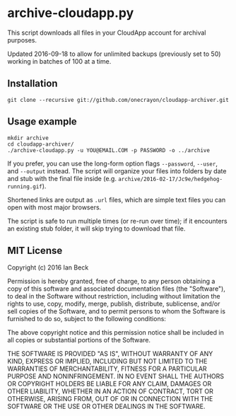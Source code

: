 # archive-cloudapp.py

This script downloads all files in your CloudApp account for archival purposes.

Updated 2016-09-18 to allow for unlimited backups (previously set to 50) working in batches of 100 at a time.

## Installation

    git clone --recursive git://github.com/onecrayon/cloudapp-archiver.git

## Usage example

    mkdir archive
    cd cloudapp-archiver/
    ./archive-cloudapp.py -u YOU@EMAIL.COM -p PASSWORD -o ../archive

If you prefer, you can use the long-form option flags `--password`, `--user`, and `--output` instead. The script will organize your files into folders by date and stub with the final file inside (e.g. `archive/2016-02-17/Jc9e/hedgehog-running.gif`).

Shortened links are output as `.url` files, which are simple text files you can open with most major browsers.

The script is safe to run multiple times (or re-run over time); if it encounters an existing stub folder, it will skip trying to download that file.

## MIT License

Copyright (c) 2016 Ian Beck

Permission is hereby granted, free of charge, to any person obtaining a copy of this software and associated documentation files (the "Software"), to deal in the Software without restriction, including without limitation the rights to use, copy, modify, merge, publish, distribute, sublicense, and/or sell copies of the Software, and to permit persons to whom the Software is furnished to do so, subject to the following conditions:

The above copyright notice and this permission notice shall be included in all copies or substantial portions of the Software.

THE SOFTWARE IS PROVIDED "AS IS", WITHOUT WARRANTY OF ANY KIND, EXPRESS OR IMPLIED, INCLUDING BUT NOT LIMITED TO THE WARRANTIES OF MERCHANTABILITY, FITNESS FOR A PARTICULAR PURPOSE AND NONINFRINGEMENT. IN NO EVENT SHALL THE AUTHORS OR COPYRIGHT HOLDERS BE LIABLE FOR ANY CLAIM, DAMAGES OR OTHER LIABILITY, WHETHER IN AN ACTION OF CONTRACT, TORT OR OTHERWISE, ARISING FROM, OUT OF OR IN CONNECTION WITH THE SOFTWARE OR THE USE OR OTHER DEALINGS IN THE SOFTWARE.
